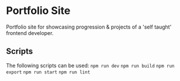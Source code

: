 # Portfolio Site

Portfolio site for showcasing progression & projects of a 'self taught' frontend developer.

## Scripts

The following scripts can be used:
`npm run dev`
`npm run build`
`npm run export`
`npm run start`
`npm run lint`
